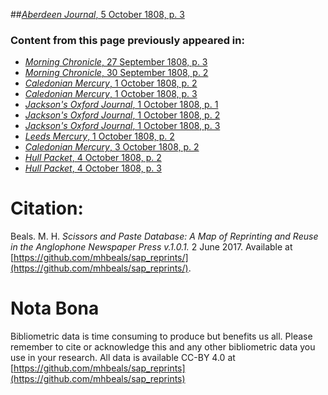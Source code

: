 ##[*Aberdeen Journal*, 5 October 1808, p. 3](https://mhbeals.github.io/sap_html/Aberdeen-Journal/Aberdeen-Journal-5-October-1808-p-3)

### Content from this page previously appeared in:
+ [*Morning Chronicle*, 27 September 1808, p. 3](https://mhbeals.github.io/sap_html/Morning-Chronicle/Morning-Chronicle-27-September-1808-p-3)
+ [*Morning Chronicle*, 30 September 1808, p. 2](https://mhbeals.github.io/sap_html/Morning-Chronicle/Morning-Chronicle-30-September-1808-p-2)
+ [*Caledonian Mercury*, 1 October 1808, p. 2](https://mhbeals.github.io/sap_html/Caledonian-Mercury/Caledonian-Mercury-1-October-1808-p-2)
+ [*Caledonian Mercury*, 1 October 1808, p. 3](https://mhbeals.github.io/sap_html/Caledonian-Mercury/Caledonian-Mercury-1-October-1808-p-3)
+ [*Jackson's Oxford Journal*, 1 October 1808, p. 1](https://mhbeals.github.io/sap_html/Jackson's-Oxford-Journal/Jackson's-Oxford-Journal-1-October-1808-p-1)
+ [*Jackson's Oxford Journal*, 1 October 1808, p. 2](https://mhbeals.github.io/sap_html/Jackson's-Oxford-Journal/Jackson's-Oxford-Journal-1-October-1808-p-2)
+ [*Jackson's Oxford Journal*, 1 October 1808, p. 3](https://mhbeals.github.io/sap_html/Jackson's-Oxford-Journal/Jackson's-Oxford-Journal-1-October-1808-p-3)
+ [*Leeds Mercury*, 1 October 1808, p. 2](https://mhbeals.github.io/sap_html/Leeds-Mercury/Leeds-Mercury-1-October-1808-p-2)
+ [*Caledonian Mercury*, 3 October 1808, p. 2](https://mhbeals.github.io/sap_html/Caledonian-Mercury/Caledonian-Mercury-3-October-1808-p-2)
+ [*Hull Packet*, 4 October 1808, p. 2](https://mhbeals.github.io/sap_html/Hull-Packet/Hull-Packet-4-October-1808-p-2)
+ [*Hull Packet*, 4 October 1808, p. 3](https://mhbeals.github.io/sap_html/Hull-Packet/Hull-Packet-4-October-1808-p-3)
                    
# Citation: 

Beals. M. H. *Scissors and Paste Database: A Map of Reprinting and Reuse in the Anglophone Newspaper Press v.1.0.1.* 2 June 2017. Available at [https://github.com/mhbeals/sap_reprints/](https://github.com/mhbeals/sap_reprints/). 
                    
# Nota Bona

Bibliometric data is time consuming to produce but benefits us all. Please remember to cite or acknowledge this and any other bibliometric data you use in your research. All data is available CC-BY 4.0 at [https://github.com/mhbeals/sap_reprints](https://github.com/mhbeals/sap_reprints)